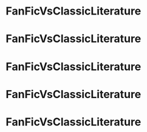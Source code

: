 # FanFicVsClassicLiterature
# FanFicVsClassicLiterature
# FanFicVsClassicLiterature
# FanFicVsClassicLiterature
# FanFicVsClassicLiterature
